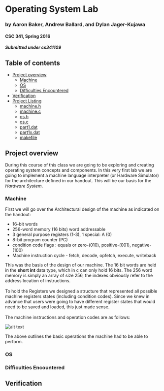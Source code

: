 <!--
Quick overview of .md (markdown) syntax:
*text* = italics
**text** = bold
***text*** = bold italics
~~text~~ = strikethrough
#text = h1
##text = h2
###text = h3
... h5, h6
 - text = bulleted list
 1. text = numbered list
 - [ ] = checkbox list
> text = block quote
`text` = inline code snippet
```
text
``` = large code snippet
[text](link) = hyperlink

Markdown supports HTML code and comments as well.
-->

# Operating System Lab

### by Aaron Baker, Andrew Ballard, and Dylan Jager-Kujawa

#### CSC 341, Spring 2016

##### Submitted under cs341109

## Table of contents
  - [Project overview](#project-overview)
    - [Machine](#machine)
    - [OS](#os)
    - [Difficulties Encountered](#difficulties-encountered)
  - [Verification](#verification)
  - [Project Listing](#project-listing)
    - [machine.h](#listing_machine_h)
    - [machine.c](#listing_machine_c)
    - [os.h](#listing_os_h)
    - [os.c](#listing_os_c)
    - [part1.dat](#listing_part1_dat)
    - [part1x.dat](#listing_part1x_dat)
    - [makefile](#listing_makefile)

## Project overview
During this course of this class we are going to be exploring and creating operating system concepts and components. In this very first lab we are going to implement a machine language interpreter (or Hardware Simulator) for the architecture defined in our handout. This will be our basis for the *Hardware System*.

### Machine
First we will go over the Architectural  design of the machine as indicated on the handout:
* 16-bit words
* 256-word memory (16 bits) word addressable
* 3 general purpose registers (1-3), 1 special: A (0)
* 8-bit program counter (PC)
* condition code flags : equals or zero-(010), positive-(001), negative-(100)
* Machine instruction cycle - fetch, decode, opfetch, execute, writeback

This was the basis of the design of our machine. The 16 bit words are held in the <b>short int</b> data type, which in c can only hold 16 bits. The 256 word memory is simply an array of size 256, the indexes obviously refer to the address location of instructions.<br></br>To hold the Registers we designed a structure that represented all possible machine registers states (including condition codes). Since we knew in advance that users were going to have different register states that would need to be saved and loaded, this just made sense.</br></br>The machine instructions and operation codes are as follows:

![alt text](https://i.imgur.com/eAVF44a.png)

The above outlines the basic operations the machine had to be able to perform.

### OS

### Difficulties Encountered

## Verification
